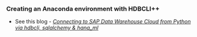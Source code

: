 ### Creating an Anaconda environment with HDBCLI++

* See this blog - *[Connecting to SAP Data Warehouse Cloud from Python via hdbcli, sqlalchemy & hana_ml](https://blogs.sap.com/2021/04/23/connecting-to-sap-data-warehouse-cloud-from-python-via-hdbcli-sqlalchemy-hana_ml/)*

